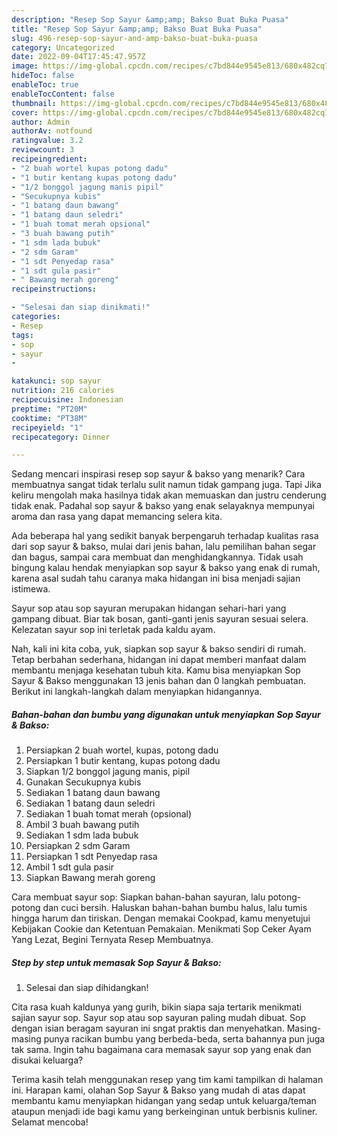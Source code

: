 ```yaml
---
description: "Resep Sop Sayur &amp;amp; Bakso Buat Buka Puasa"
title: "Resep Sop Sayur &amp;amp; Bakso Buat Buka Puasa"
slug: 496-resep-sop-sayur-and-amp-bakso-buat-buka-puasa
category: Uncategorized
date: 2022-09-04T17:45:47.957Z
image: https://img-global.cpcdn.com/recipes/c7bd844e9545e813/680x482cq70/sop-sayur-bakso-foto-resep-utama.jpg
hideToc: false
enableToc: true
enableTocContent: false
thumbnail: https://img-global.cpcdn.com/recipes/c7bd844e9545e813/680x482cq70/sop-sayur-bakso-foto-resep-utama.jpg
cover: https://img-global.cpcdn.com/recipes/c7bd844e9545e813/680x482cq70/sop-sayur-bakso-foto-resep-utama.jpg
author: Admin
authorAv: notfound
ratingvalue: 3.2
reviewcount: 3
recipeingredient:
- "2 buah wortel kupas potong dadu"
- "1 butir kentang kupas potong dadu"
- "1/2 bonggol jagung manis pipil"
- "Secukupnya kubis"
- "1 batang daun bawang"
- "1 batang daun seledri"
- "1 buah tomat merah opsional"
- "3 buah bawang putih"
- "1 sdm lada bubuk"
- "2 sdm Garam"
- "1 sdt Penyedap rasa"
- "1 sdt gula pasir"
- " Bawang merah goreng"
recipeinstructions:

- "Selesai dan siap dinikmati!"
categories:
- Resep
tags:
- sop
- sayur
- 

katakunci: sop sayur  
nutrition: 216 calories
recipecuisine: Indonesian
preptime: "PT20M"
cooktime: "PT38M"
recipeyield: "1"
recipecategory: Dinner

---
```



Sedang mencari inspirasi resep sop sayur &amp; bakso yang menarik? Cara membuatnya sangat tidak terlalu sulit namun tidak gampang juga. Tapi Jika keliru mengolah maka hasilnya tidak akan memuaskan dan justru cenderung tidak enak. Padahal sop sayur &amp; bakso yang enak selayaknya mempunyai aroma dan rasa yang dapat memancing selera kita.


Ada beberapa hal yang sedikit banyak berpengaruh terhadap kualitas rasa dari sop sayur &amp; bakso, mulai dari jenis bahan, lalu pemilihan bahan segar dan bagus, sampai cara membuat dan menghidangkannya. Tidak usah bingung kalau hendak menyiapkan sop sayur &amp; bakso yang enak di rumah, karena asal sudah tahu caranya maka hidangan ini bisa menjadi sajian istimewa.

Sayur sop atau sop sayuran merupakan hidangan sehari-hari yang gampang dibuat. Biar tak bosan, ganti-ganti jenis sayuran sesuai selera. Kelezatan sayur sop ini terletak pada kaldu ayam.


Nah, kali ini kita coba, yuk, siapkan sop sayur &amp; bakso sendiri di rumah. Tetap berbahan sederhana, hidangan ini dapat memberi manfaat dalam membantu menjaga kesehatan tubuh kita. Kamu bisa menyiapkan Sop Sayur &amp; Bakso menggunakan 13 jenis bahan dan 0 langkah pembuatan. Berikut ini langkah-langkah dalam menyiapkan hidangannya.

<!--inarticleads1-->

##### Bahan-bahan dan bumbu yang digunakan untuk menyiapkan Sop Sayur &amp; Bakso:

1. Persiapkan 2 buah wortel, kupas, potong dadu
1. Persiapkan 1 butir kentang, kupas potong dadu
1. Siapkan 1/2 bonggol jagung manis, pipil
1. Gunakan Secukupnya kubis
1. Sediakan 1 batang daun bawang
1. Sediakan 1 batang daun seledri
1. Sediakan 1 buah tomat merah (opsional)
1. Ambil 3 buah bawang putih
1. Sediakan 1 sdm lada bubuk
1. Persiapkan 2 sdm Garam
1. Persiapkan 1 sdt Penyedap rasa
1. Ambil 1 sdt gula pasir
1. Siapkan  Bawang merah goreng


Cara membuat sayur sop: Siapkan bahan-bahan sayuran, lalu potong-potong dan cuci bersih. Haluskan bahan-bahan bumbu halus, lalu tumis hingga harum dan tiriskan. Dengan memakai Cookpad, kamu menyetujui Kebijakan Cookie dan Ketentuan Pemakaian. Menikmati Sop Ceker Ayam Yang Lezat, Begini Ternyata Resep Membuatnya. 

<!--inarticleads2-->

##### Step by step untuk memasak Sop Sayur &amp; Bakso:


1. Selesai dan siap dihidangkan!

Cita rasa kuah kaldunya yang gurih, bikin siapa saja tertarik menikmati sajian sayur sop. Sayur sop atau sop sayuran paling mudah dibuat. Sop dengan isian beragam sayuran ini sngat praktis dan menyehatkan. Masing-masing punya racikan bumbu yang berbeda-beda, serta bahannya pun juga tak sama. Ingin tahu bagaimana cara memasak sayur sop yang enak dan disukai keluarga? 

Terima kasih telah menggunakan resep yang tim kami tampilkan di halaman ini. Harapan kami, olahan Sop Sayur &amp; Bakso yang mudah di atas dapat membantu kamu menyiapkan hidangan yang sedap untuk keluarga/teman ataupun menjadi ide bagi kamu yang berkeinginan untuk berbisnis kuliner. Selamat mencoba!
